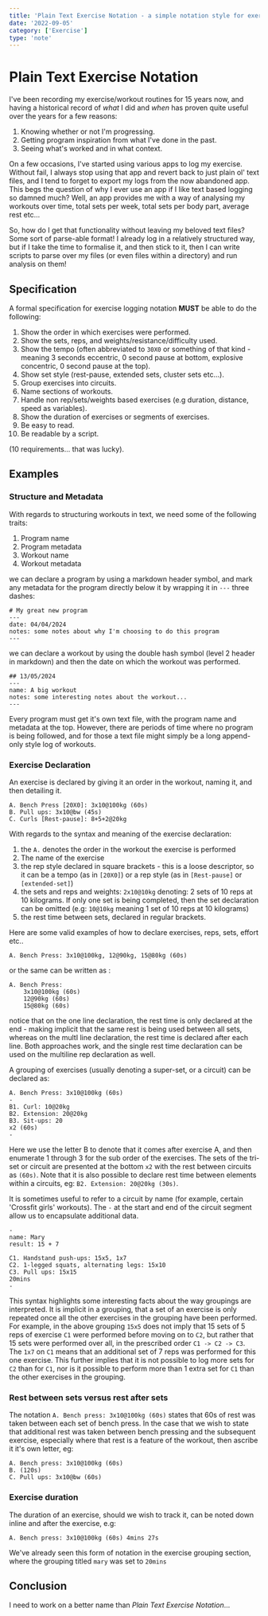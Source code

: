 ```yaml
---
title: 'Plain Text Exercise Notation - a simple notation style for exercise recording'
date: '2022-09-05'
category: ['Exercise']
type: 'note'
---
```


# Plain Text Exercise Notation

I've been recording my exercise/workout routines for 15 years now, and having a historical record of *what* I did and *when* has proven quite useful over the years for a few reasons:

1. Knowing whether or not I'm progressing.
2. Getting program inspiration from what I've done in the past.
3. Seeing what's worked and in what context.

On a few occasions, I've started using various apps to log my exercise. Without fail, I always stop using that app and revert back to just plain ol' text files, and I tend to forget to export my logs from the now abandoned app. This begs the question of why I ever use an app if I like text based logging so damned much? Well, an app provides me with a way of analysing my workouts over time, total sets per week, total sets per body part, average rest etc...

So, how do I get that functionality without leaving my beloved text files? Some sort of parse-able format! I already log in a relatively structured way, but if I take the time to formalise it, and then stick to it, then I can write scripts to parse over my files (or even files within a directory) and run analysis on them!

## Specification

A formal specification for exercise logging notation **MUST** be able to do the following:

1. Show the order in which exercises were performed.
2. Show the sets, reps, and weights/resistance/difficulty used.
3. Show the tempo (often abbreviated to `30X0` or something of that kind - meaning 3 seconds eccentric, 0 second pause at bottom, explosive concentric, 0 second pause at the top).
4. Show set style (rest-pause, extended sets, cluster sets etc...).
5. Group exercises into circuits.
6. Name sections of workouts.
7. Handle non rep/sets/weights based exercises (e.g duration, distance, speed as variables).
8. Show the duration of exercises or segments of exercises.
9. Be easy to read.
10. Be readable by a script.

(10 requirements... that was lucky).

## Examples

### Structure and Metadata

With regards to structuring workouts in text, we need some of the following traits:

1. Program name
2. Program metadata
3. Workout name
4. Workout metadata

we can declare a program by using a markdown header symbol, and mark any metadata for the program directly below it by wrapping it in `---` three dashes:

```
# My great new program
---
date: 04/04/2024
notes: some notes about why I'm choosing to do this program
---
```

we can declare a workout by using the double hash symbol (level 2 header in markdown) and then the date on which the workout was performed.

```
## 13/05/2024
---
name: A big workout
notes: some interesting notes about the workout...
---
```

Every program must get it's own text file, with the program name and metadata at the top. However, there are periods of time where no program is being followed, and for those a text file might simply be a long append-only style log of workouts.

### Exercise Declaration

An exercise is declared by giving it an order in the workout, naming it, and then detailing it.

```
A. Bench Press [20X0]: 3x10@100kg (60s)
B. Pull ups: 3x10@bw (45s)
C. Curls [Rest-pause]: 8+5+2@20kg
```

With regards to the syntax and meaning of the exercise declaration:

 1. the `A.` denotes the order in the workout the exercise is performed
 2. The name of the exercise
 3. the rep style declared in square brackets - this is a loose descriptor, so it can be a tempo (as in `[20X0]`) or a rep style (as in `[Rest-pause]` or `[extended-set]`)
 4. the sets and reps and weights: `2x10@10kg` denoting: 2 sets of 10 reps at 10 kilograms. If only one set is being completed, then the set declaration can be omitted (e.g: `10@10kg` meaning 1 set of 10 reps at 10 kilograms)
 5. the rest time between sets, declared in regular brackets.

Here are some valid examples of how to declare exercises, reps, sets, effort etc..

```
A. Bench Press: 3x10@100kg, 12@90kg, 15@80kg (60s)
```

or the same can be written as :

```
A. Bench Press:
    3x10@100kg (60s)
    12@90kg (60s)
    15@80kg (60s)
```

notice that on the one line declaration, the rest time is only declared at the end - making implicit that the same rest is being used between all sets, whereas on the multI line declaration, the rest time is declared after each line. Both approaches work, and the single rest time declaration can be used on the multiline rep declaration as well.

A grouping of exercises (usually denoting a super-set, or a circuit) can be declared as:

```
A. Bench Press: 3x10@100kg (60s)
-
B1. Curl: 10@20kg
B2. Extension: 20@20kg
B3. Sit-ups: 20
x2 (60s)
-
```

Here we use the letter B to denote that it comes after exercise A, and then enumerate 1 through 3 for the sub order of the exercises. The sets of the tri-set or circuit are presented at the bottom `x2` with the rest between circuits as `(60s)`. Note that it is also possible to declare rest time between elements within a circuits, eg: `B2. Extension: 20@20kg (30s)`.

It is sometimes useful to refer to a circuit by name (for example, certain 'Crossfit girls' workouts). The `-` at the start and end of the circuit segment allow us to encapsulate additional data.

```
-
name: Mary
result: 15 + 7

C1. Handstand push-ups: 15x5, 1x7
C2. 1-legged squats, alternating legs: 15x10
C3. Pull ups: 15x15
20mins
-
```

This syntax highlights some interesting facts about the way groupings are interpreted. It is implicit in a grouping, that a set of an exercise is only repeated once all the other exercises in the grouping have been performed. For example, in the above grouping `15x5` does not imply that 15 sets of 5 reps of exercise `C1` were performed before moving on to `C2`, but rather that 15 sets were performed over all, in the prescribed order `C1 -> C2 -> C3`. The `1x7` on `C1` means that an additional set of 7 reps was performed for this one exercise. This further implies that it is not possible to log more sets for `C2` than for `C1`, nor is it possible to perform more than 1 extra set for `C1` than the other exercises in the grouping.

### Rest between sets versus rest after sets

The notation `A. Bench press: 3x10@100kg (60s)` states that 60s of rest was taken between each set of bench press. In the case that we wish to state that additional rest was taken between bench pressing and the subsequent exercise, especially where that rest is a feature of the workout, then ascribe it it's own letter, eg:

```
A. Bench press: 3x10@100kg (60s)
B. (120s)
C. Pull ups: 3x10@bw (60s)
```

### Exercise duration

The duration of an exercise, should we wish to track it, can be noted down inline and after the exercise, e.g: 

```
A. Bench press: 3x10@100kg (60s) 4mins 27s
```

We've already seen this form of notation in the exercise grouping section, where the grouping titled `mary` was set to `20mins`

## Conclusion

I need to work on a better name than *Plain Text Exercise Notation*... 